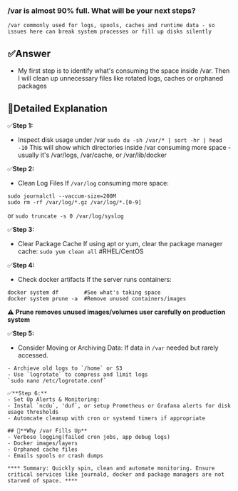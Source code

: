### /var is almost 90% full. What will be your next steps?
`/var commonly used for logs, spools, caches and runtime data - so issues here can break system processes or fill up disks silently`

## ✅**Answer**
- My first step is to identify what's consuming the space inside /var. Then I will clean    up unnecessary files like rotated logs, caches or orphaned packages </br>

## 📘**Detailed Explanation**
✅**Step 1:**
- Inspect disk usage under /var
`sudo du -sh /var/* | sort -hr | head -10`
This will show which directories inside /var consuming more space - usually it's /var/logs, /var/cache, or /var/lib/docker

✅**Step 2:**
- Clean Log Files
If `/var/log` consuming more space:
```
sudo journalctl --vaccum-size=200M
sudo rm -rf /var/log/*.gz /var/log/*.[0-9]
```
or
`sudo truncate -s 0 /var/log/syslog`

✅**Step 3:**
- Clear Package Cache
If using apt or yum, clear the package manager cache:
`sudo yum clean all` #RHEL/CentOS

✅**Step 4:**
- Check docker artifacts
If the server runs containers:
```
docker system df        #See what's taking space
docker system prune -a  #Remove unused containers/images
```
⚠️ **Prune removes unused images/volumes user carefully on production system**

✅**Step 5:**
- Consider Moving or Archiving Data:
If data in `/var` needed but rarely accessed.
```
- Archieve old logs to `/home` or S3
- Use `logrotate` to compress and limit logs
`sudo nano /etc/logrotate.conf`

✅**Step 6:**
- Set Up Alerts & Monitoring:
- Instal `ncdu`, 'duf`, or setup Prometheus or Grafana alerts for disk usage thresholds
- Automcate cleanup with cron or systemd timers if appropriate

## 🧠**Why /var Fills Up**
- Verbose logging(failed cron jobs, app debug logs)
- Docker images/layers
- Orphaned cache files
- Emails spools or crash dumps

**** Summary: Quickly spin, clean and automate monitoring. Ensure critical services like journald, docker and package managers are not starved of space. ****
